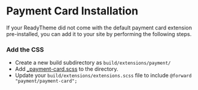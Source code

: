 # Payment Card Installation

If your ReadyTheme did not come with the default payment card extension pre-installed, you can add it to your site by performing the following steps.

### Add the CSS
- Create a new build subdirectory as `build/extensions/payment/`
- Add [_payment-card.scss](_payment-card.scss) to the directory.
- Update your `build/extensions/extensions.scss` file to include `@forward "payment/payment-card";`
